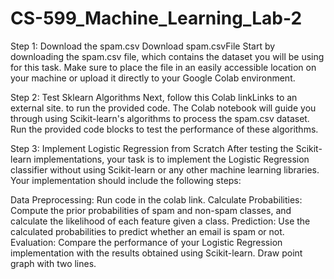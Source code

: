 # CS-599_Machine_Learning_Lab-2
Step 1: Download the spam.csv Download spam.csvFile
Start by downloading the spam.csv file, which contains the dataset you will be using for this task. Make sure to place the file in an easily accessible location on your machine or upload it directly to your Google Colab environment.

Step 2: Test Sklearn Algorithms
Next, follow this Colab linkLinks to an external site. to run the provided code. The Colab notebook will guide you through using Scikit-learn's algorithms to process the spam.csv dataset. Run the provided code blocks to test the performance of these algorithms.

Step 3: Implement Logistic Regression from Scratch
After testing the Scikit-learn implementations, your task is to implement the Logistic Regression classifier without using Scikit-learn or any other machine learning libraries. Your implementation should include the following steps:

Data Preprocessing: Run code in the colab link.
Calculate Probabilities: Compute the prior probabilities of spam and non-spam classes, and calculate the likelihood of each feature given a class.
Prediction: Use the calculated probabilities to predict whether an email is spam or not.
Evaluation: Compare the performance of your  Logistic Regression implementation with the results obtained using Scikit-learn. Draw point graph with two lines.
